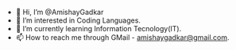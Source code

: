 - 👋 Hi, I’m @AmishayGadkar
- 👀 I’m interested in Coding Languages.
- 🌱 I’m currently learning Information Tecnology(IT).
- 📫 How to reach me through GMail - amishaygadkar@gmail.com.
<!---
AmishayGadkar/AmishayGadkar is a ✨ special ✨ repository because its `README.md` (this file) appears on your GitHub profile.
You can click the Preview link to take a look at your changes.
--->

